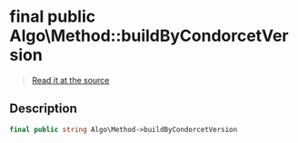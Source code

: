 # final public Algo\Method::buildByCondorcetVersion

> [Read it at the source](https://github.com/julien-boudry/Condorcet/blob/master/src/Algo/Method.php#L23)

## Description    

```php
final public string Algo\Method->buildByCondorcetVersion 
```


    